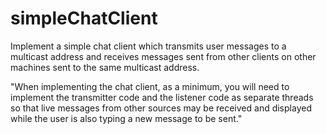 # simpleChatClient

Implement a simple chat client which transmits user messages to a multicast address and receives messages sent from other clients on other machines sent to the same 
multicast address. 

"When implementing the chat client, as a minimum, you will need to implement the transmitter code and the listener code as separate threads so that live messages 
from other sources may be received and displayed while the user is also typing a new message to be sent."
